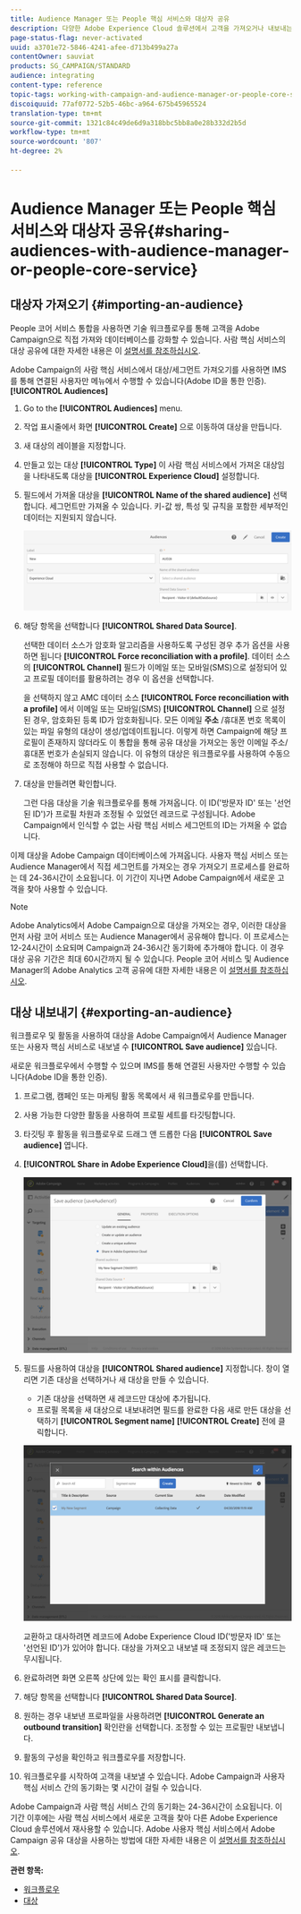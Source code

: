 ```yaml
---
title: Audience Manager 또는 People 핵심 서비스와 대상자 공유
description: 다양한 Adobe Experience Cloud 솔루션에서 고객을 가져오거나 내보내는 방법을 살펴볼 수 있습니다.
page-status-flag: never-activated
uuid: a3701e72-5846-4241-afee-d713b499a27a
contentOwner: sauviat
products: SG_CAMPAIGN/STANDARD
audience: integrating
content-type: reference
topic-tags: working-with-campaign-and-audience-manager-or-people-core-service
discoiquuid: 77af0772-52b5-46bc-a964-675b45965524
translation-type: tm+mt
source-git-commit: 1321c84c49de6d9a318bbc5bb8a0e28b332d2b5d
workflow-type: tm+mt
source-wordcount: '807'
ht-degree: 2%

---
```



# Audience Manager 또는 People 핵심 서비스와 대상자 공유{#sharing-audiences-with-audience-manager-or-people-core-service}

## 대상자 가져오기 {#importing-an-audience}

People 코어 서비스 통합을 사용하면 기술 워크플로우를 통해 고객을 Adobe Campaign으로 직접 가져와 데이터베이스를 강화할 수 있습니다. 사람 핵심 서비스의 대상 공유에 대한 자세한 내용은 이 [설명서를 참조하십시오](https://docs.adobe.com/content/help/en/analytics/components/segmentation/segmentation-workflow/seg-publish.html).

Adobe Campaign의 사람 핵심 서비스에서 대상/세그먼트 가져오기를 사용하면 IMS를 통해 연결된 사용자만 메뉴에서 수행할 수 있습니다(Adobe ID을 통한 인증). **[!UICONTROL Audiences]**

1. Go to the **[!UICONTROL Audiences]** menu.
1. 작업 표시줄에서 화면 **[!UICONTROL Create]** 으로 이동하여 대상을 만듭니다.
1. 새 대상의 레이블을 지정합니다.
1. 만들고 있는 대상 **[!UICONTROL Type]** 이 사람 핵심 서비스에서 가져온 대상임을 나타내도록 대상을 **[!UICONTROL Experience Cloud]** 설정합니다.
1. 필드에서 가져올 대상을 **[!UICONTROL Name of the shared audience]** 선택합니다. 세그먼트만 가져올 수 있습니다. 키-값 쌍, 특성 및 규칙을 포함한 세부적인 데이터는 지원되지 않습니다.

   ![](assets/aam_import_audience.png)

1. 해당 항목을 선택합니다 **[!UICONTROL Shared Data Source]**.

   선택한 데이터 소스가 암호화 알고리즘을 사용하도록 구성된 경우 추가 옵션을 사용하면 됩니다 **[!UICONTROL Force reconciliation with a profile]**. 데이터 소스의 **[!UICONTROL Channel]** 필드가 이메일 또는 모바일(SMS)으로 설정되어 있고 프로필 데이터를 활용하려는 경우 이 옵션을 선택합니다.

   을 선택하지 않고 AMC 데이터 소스 **[!UICONTROL Force reconciliation with a profile]** 에서 이메일 또는 모바일(SMS) **[!UICONTROL Channel]** 으로 설정된 경우, 암호화된 등록 ID가 암호화됩니다. 모든 이메일 **주소** /휴대폰 번호 목록이 있는 파일 유형의 대상이 생성/업데이트됩니다. 이렇게 하면 Campaign에 해당 프로필이 존재하지 않더라도 이 통합을 통해 공유 대상을 가져오는 동안 이메일 주소/휴대폰 번호가 손실되지 않습니다. 이 유형의 대상은 워크플로우를 사용하여 수동으로 조정해야 하므로 직접 사용할 수 없습니다.

1. 대상을 만들려면 확인합니다.

   그런 다음 대상을 기술 워크플로우를 통해 가져옵니다. 이 ID(&#39;방문자 ID&#39; 또는 &#39;선언된 ID&#39;)가 프로필 차원과 조정될 수 있었던 레코드로 구성됩니다. Adobe Campaign에서 인식할 수 없는 사람 핵심 서비스 세그먼트의 ID는 가져올 수 없습니다.

이제 대상을 Adobe Campaign 데이터베이스에 가져옵니다. 사용자 핵심 서비스 또는 Audience Manager에서 직접 세그먼트를 가져오는 경우 가져오기 프로세스를 완료하는 데 24-36시간이 소요됩니다. 이 기간이 지나면 Adobe Campaign에서 새로운 고객을 찾아 사용할 수 있습니다.

>[!NOTE]
>
>Adobe Analytics에서 Adobe Campaign으로 대상을 가져오는 경우, 이러한 대상을 먼저 사람 코어 서비스 또는 Audience Manager에서 공유해야 합니다. 이 프로세스는 12-24시간이 소요되며 Campaign과 24-36시간 동기화에 추가해야 합니다. 이 경우 대상 공유 기간은 최대 60시간까지 될 수 있습니다. People 코어 서비스 및 Audience Manager의 Adobe Analytics 고객 공유에 대한 자세한 내용은 이 [설명서를 참조하십시오](https://docs.adobe.com/content/help/en/analytics/components/segmentation/segmentation-workflow/seg-publish.html).

## 대상 내보내기 {#exporting-an-audience}

워크플로우 및 활동을 사용하여 대상을 Adobe Campaign에서 Audience Manager 또는 사용자 핵심 서비스로 내보낼 수 **[!UICONTROL Save audience]** 있습니다.

새로운 워크플로우에서 수행할 수 있으며 IMS를 통해 연결된 사용자만 수행할 수 있습니다(Adobe ID을 통한 인증).

1. 프로그램, 캠페인 또는 마케팅 활동 목록에서 새 워크플로우를 만듭니다.
1. 사용 가능한 다양한 활동을 사용하여 프로필 세트를 타깃팅합니다.
1. 타깃팅 후 활동을 워크플로우로 드래그 앤 드롭한 다음 **[!UICONTROL Save audience]** 엽니다.
1. **[!UICONTROL Share in Adobe Experience Cloud]**&#x200B;을(를) 선택합니다.

   ![](assets/aam_save_audience_activity.png)

1. 필드를 사용하여 대상을 **[!UICONTROL Shared audience]** 지정합니다. 창이 열리면 기존 대상을 선택하거나 새 대상을 만들 수 있습니다.

   * 기존 대상을 선택하면 새 레코드만 대상에 추가됩니다.
   * 프로필 목록을 새 대상으로 내보내려면 필드를 완료한 다음 새로 만든 대상을 선택하기 **[!UICONTROL Segment name]** **[!UICONTROL Create]** 전에 클릭합니다.

   ![](assets/aam_save_audience_segment_picker.png)

   교환하고 대사하려면 레코드에 Adobe Experience Cloud ID(&#39;방문자 ID&#39; 또는 &#39;선언된 ID&#39;)가 있어야 합니다. 대상을 가져오고 내보낼 때 조정되지 않은 레코드는 무시됩니다.

1. 완료하려면 화면 오른쪽 상단에 있는 확인 표시를 클릭합니다.
1. 해당 항목을 선택합니다 **[!UICONTROL Shared Data Source]**.
1. 원하는 경우 내보낸 프로파일을 사용하려면 **[!UICONTROL Generate an outbound transition]** 확인란을 선택합니다. 조정할 수 있는 프로필만 내보냅니다.
1. 활동의 구성을 확인하고 워크플로우를 저장합니다.
1. 워크플로우를 시작하여 고객을 내보낼 수 있습니다. Adobe Campaign과 사용자 핵심 서비스 간의 동기화는 몇 시간이 걸릴 수 있습니다.

Adobe Campaign과 사람 핵심 서비스 간의 동기화는 24-36시간이 소요됩니다. 이 기간 이후에는 사람 핵심 서비스에서 새로운 고객을 찾아 다른 Adobe Experience Cloud 솔루션에서 재사용할 수 있습니다. Adobe 사용자 핵심 서비스에서 Adobe Campaign 공유 대상을 사용하는 방법에 대한 자세한 내용은 이 [설명서를 참조하십시오](https://docs.adobe.com/content/help/en/core-services/interface/audiences/t-audience-create.html).

**관련 항목:**

* [워크플로우](../../automating/using/get-started-workflows.md)
* [대상](../../audiences/using/about-audiences.md)

